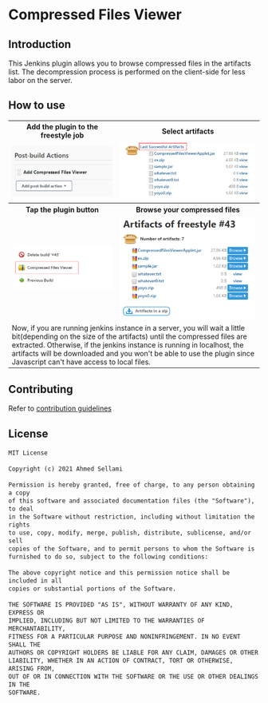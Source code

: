 # Compressed Files Viewer

## Introduction

This Jenkins plugin allows you to browse compressed files in the artifacts list. The decompression process is performed on the client-side for less labor on the server.

## How to use
<table style="width:100%">
  <tr>
    <th>Add the plugin to the freestyle job</th>
    <th>Select artifacts</th>
  </tr>
  <tr>
    <td><img src="pics/first.png"/></td>
    <td><img src="pics/1.png"/></td>
  </tr>
  <tr>
    <th>Tap the plugin button</th>
    <th>Browse your compressed files</th>
  </tr>
  <tr>
    <td><img src="pics/2.png"/></td>
    <td><img src="pics/final.png"/></td>
  </tr>
  <tr>
    <td colspan="2">Now, if you are running jenkins instance in a server, you will wait a little bit(depending on the size of the artifacts) until the compressed files are extracted. 
Otherwise, if the jenkins instance is running in localhost, the artifacts will be downloaded and you won't be able to use the plugin since Javascript can't have access to local files.</td>
  </tr>
</table>

## Contributing

Refer to [contribution guidelines](https://github.com/jenkinsci/.github/blob/master/CONTRIBUTING.md)

## License
```
MIT License

Copyright (c) 2021 Ahmed Sellami

Permission is hereby granted, free of charge, to any person obtaining a copy
of this software and associated documentation files (the "Software"), to deal
in the Software without restriction, including without limitation the rights
to use, copy, modify, merge, publish, distribute, sublicense, and/or sell
copies of the Software, and to permit persons to whom the Software is
furnished to do so, subject to the following conditions:

The above copyright notice and this permission notice shall be included in all
copies or substantial portions of the Software.

THE SOFTWARE IS PROVIDED "AS IS", WITHOUT WARRANTY OF ANY KIND, EXPRESS OR
IMPLIED, INCLUDING BUT NOT LIMITED TO THE WARRANTIES OF MERCHANTABILITY,
FITNESS FOR A PARTICULAR PURPOSE AND NONINFRINGEMENT. IN NO EVENT SHALL THE
AUTHORS OR COPYRIGHT HOLDERS BE LIABLE FOR ANY CLAIM, DAMAGES OR OTHER
LIABILITY, WHETHER IN AN ACTION OF CONTRACT, TORT OR OTHERWISE, ARISING FROM,
OUT OF OR IN CONNECTION WITH THE SOFTWARE OR THE USE OR OTHER DEALINGS IN THE
SOFTWARE.
```
